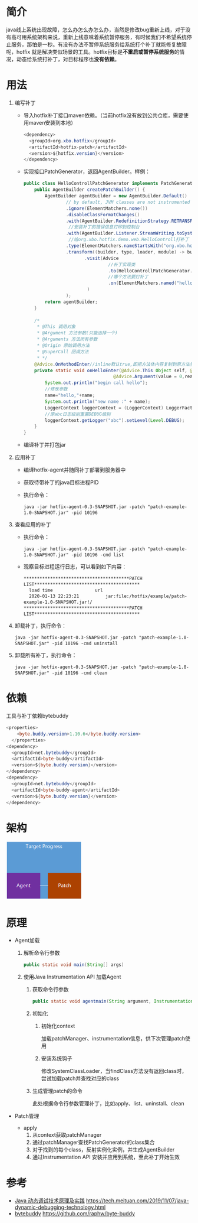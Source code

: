 # 简介
java线上系统出现故障，怎么办怎么办怎么办，当然是修改bug重新上线，对于没有高可用系统架构来说，重新上线意味着系统暂停服务，有时候我们不希望系统停止服务，那怕是一秒。有没有办法不暂停系统服务给系统打个补丁就能修复故障呢，hotfix 就是解决类似场景的工具。hotfix目标是**不重启或暂停系统服务**的情况，动态给系统打补丁，对目标程序也**没有依赖**。

# 用法

1. 编写补丁

   - 导入hotfix补丁接口maven依赖。（当前hotfix没有放到公共仓库，需要使用maven安装到本地）

     ```java
     <dependency>
       <groupId>org.xbo.hotfix</groupId>
       <artifactId>hotfix-patch</artifactId>
       <version>${hotfix.version}</version>
     </dependency>
     ```

   - 实现接口PatchGenerator，返回AgentBuilder。样例：

     ```java
     public class HelloControllPatchGenerator implements PatchGenerator {
         public AgentBuilder createPatchBuilder() {
             AgentBuilder agentBuilder = new AgentBuilder.Default()
                     // by default, JVM classes are not instrumented
                     .ignore(ElementMatchers.none())
                     .disableClassFormatChanges()
                     .with(AgentBuilder.RedefinitionStrategy.RETRANSFORMATION)
                      //安装补丁的错误信息打印到控制台
                     .with(AgentBuilder.Listener.StreamWriting.toSystemOut().withErrorsOnly())
                      //给org.xbo.hotfix.demo.web.HelloControll打补丁
                     .type(ElementMatchers.nameStartsWith("org.xbo.hotfix.demo.web.HelloControll"))
                     .transform((builder, type, loader, module) -> builder
                            .visit(Advice
                                     //补丁实现类
                                     .to(HelloControllPatchGenerator.class)
                                     //哪个方法要打补丁
                                     .on(ElementMatchers.named("hello"))
                             )
                     );
             return agentBuilder;
         }
     
         /*
          * @This 调用对象
          * @Argument 方法参数(只能选择一个)
          * @Arguments 方法所有参数
          * @Origin 原始调用方法
          * @SuperCall 回调方法
          * */
         @Advice.OnMethodEnter//inline默认true,即把方法体内容复制到原方法里面
         private static void onHelloEnter(@Advice.This Object self, @Advice.Origin Method method,
                                       @Advice.Argument(value = 0,readOnly = false) String name){
             System.out.println("begin call hello");
             //修改参数
             name="hello,"+name;
             System.out.println("new name :" + name);
             LoggerContext loggerContext = (LoggerContext) LoggerFactory.getILoggerFactory();
             //原abc日志级别重置DEBUG级别
             loggerContext.getLogger("abc").setLevel(Level.DEBUG);
         }
     }
     ```

   - 编译补丁并打包jar

2. 应用补丁

   - 编译hotfix-agent并随同补丁部署到服务器中

   - 获取待带补丁的java目标进程PID

   - 执行命令：

     ```shell
     java -jar hotfix-agent-0.3-SNAPSHOT.jar -patch "patch-example-1.0-SNAPSHOT.jar" -pid 10196
     ```

3. 查看应用的补丁

   - 执行命令：

     ```shell
     java -jar hotfix-agent-0.3-SNAPSHOT.jar -patch "patch-example-1.0-SNAPSHOT.jar" -pid 10196 -cmd list
     ```

   - 观察目标进程运行日志，可以看到如下内容：

     ```shell
     ****************************************PATCH LIST****************************************
       load time  				url
       2020-01-13 22:23:21  		jar:file:/hotfix/example/patch-example-1.0-SNAPSHOT.jar!/
     ****************************************PATCH LIST****************************************
     ```

4. 卸载补丁，执行命令：

   ```shell
   java -jar hotfix-agent-0.3-SNAPSHOT.jar -patch "patch-example-1.0-SNAPSHOT.jar" -pid 10196 -cmd uninstall
   ```

5. 卸载所有补丁，执行命令：

   ```shell
   java -jar hotfix-agent-0.3-SNAPSHOT.jar -patch "patch-example-1.0-SNAPSHOT.jar" -pid 10196 -cmd clean
   ```

# 依赖

工具与补丁依赖bytebuddy

```java
<properties>
    <byte.buddy.version>1.10.6</byte.buddy.version>
  </properties>
<dependency>
  <groupId>net.bytebuddy</groupId>
  <artifactId>byte-buddy</artifactId>
  <version>${byte.buddy.version}</version>
</dependency>
<dependency>
  <groupId>net.bytebuddy</groupId>
  <artifactId>byte-buddy-agent</artifactId>
  <version>${byte.buddy.version}</version>
</dependency>
```

# 架构

![](doc\images\components.png)

# 原理

- Agent加载

  1. 解析命令行参数

     ```java
     public static void main(String[] args)
     ```

  2. 使用Java Instrumentation API 加载Agent

     1. 获取命令行参数

        ```java
        public static void agentmain(String argument, Instrumentation inst)
        ```

     2. 初始化

        1. 初始化context

           加载patchManager、instrumentation信息，供下次管理patch使用

        2. 安装系统钩子

           修改SystemClassLoader，当findClass方法没有返回class时，尝试加载patch并查找对应的class

     3. 生成管理patch的命令

        此处根据命令行参数管理补丁，比如apply、list、uninstall、clean

- Patch管理

  - apply
    1. 从context获取patchManager
    2. 通过patchManager查找PatchGenerator的class集合
    3. 对于找到的每个class，反射实例化实例，并生成AgentBuilder
    4. 通过Instrumentation API 安装并应用到系统，至此补丁开始生效

# 参考

- [Java 动态调试技术原理及实践](https://tech.meituan.com/2019/11/07/java-dynamic-debugging-technology.html) https://tech.meituan.com/2019/11/07/java-dynamic-debugging-technology.html
- [bytebuddy](https://github.com/raphw/byte-buddy) https://github.com/raphw/byte-buddy

